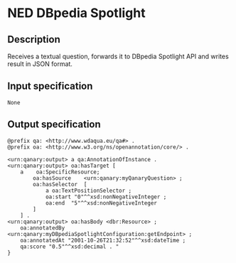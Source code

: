 # NED DBpedia Spotlight

## Description

Receives a textual question, forwards it to DBpedia Spotlight API and writes result in JSON format.

## Input specification

```ttl
None
```

## Output specification

```ttl
@prefix qa: <http://www.wdaqua.eu/qa#> .
@prefix oa: <http://www.w3.org/ns/openannotation/core/> .

<urn:qanary:output> a qa:AnnotationOfInstance .
<urn:qanary:output> oa:hasTarget [
    a    oa:SpecificResource;
        oa:hasSource    <urn:qanary:myQanaryQuestion> ;
        oa:hasSelector  [
            a oa:TextPositionSelector ;
            oa:start "0"^^xsd:nonNegativeInteger ;
            oa:end  "5"^^xsd:nonNegativeInteger
        ]
    ] .
<urn:qanary:output> oa:hasBody <dbr:Resource> ;
    oa:annotatedBy <urn:qanary:myDBpediaSpotlightConfiguration:getEndpoint> ;
    oa:annotatedAt "2001-10-26T21:32:52"^^xsd:dateTime ;
    qa:score "0.5"^^xsd:decimal . "
}
```